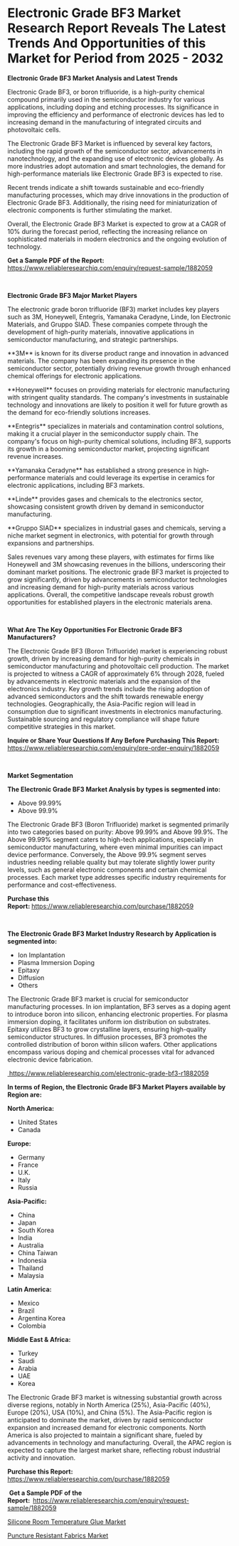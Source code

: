 <p><h1>Electronic Grade BF3 Market Research Report Reveals The Latest Trends And Opportunities of this Market for Period from 2025 - 2032</h1></p><p><strong>Electronic Grade BF3 Market Analysis and Latest Trends</strong></p>
<p><p>Electronic Grade BF3, or boron trifluoride, is a high-purity chemical compound primarily used in the semiconductor industry for various applications, including doping and etching processes. Its significance in improving the efficiency and performance of electronic devices has led to increasing demand in the manufacturing of integrated circuits and photovoltaic cells.</p><p>The Electronic Grade BF3 Market is influenced by several key factors, including the rapid growth of the semiconductor sector, advancements in nanotechnology, and the expanding use of electronic devices globally. As more industries adopt automation and smart technologies, the demand for high-performance materials like Electronic Grade BF3 is expected to rise.</p><p>Recent trends indicate a shift towards sustainable and eco-friendly manufacturing processes, which may drive innovations in the production of Electronic Grade BF3. Additionally, the rising need for miniaturization of electronic components is further stimulating the market. </p><p>Overall, the Electronic Grade BF3 Market is expected to grow at a CAGR of 10% during the forecast period, reflecting the increasing reliance on sophisticated materials in modern electronics and the ongoing evolution of technology.</p></p>
<p><strong>Get a Sample PDF of the Report:&nbsp;</strong> <a href="https://www.reliableresearchiq.com/enquiry/request-sample/1882059?utm_campaign=1087&utm_medium=2&utm_source=Github&utm_content=ia&utm_term=04022025&utm_id=electronic-grade-bf3">https://www.reliableresearchiq.com/enquiry/request-sample/1882059</a></p>
<p>&nbsp;</p>
<p><strong>Electronic Grade BF3 Major Market Players</strong></p>
<p><p>The electronic grade boron trifluoride (BF3) market includes key players such as 3M, Honeywell, Entegris, Yamanaka Ceradyne, Linde, Ion Electronic Materials, and Gruppo SIAD. These companies compete through the development of high-purity materials, innovative applications in semiconductor manufacturing, and strategic partnerships.</p><p>**3M** is known for its diverse product range and innovation in advanced materials. The company has been expanding its presence in the semiconductor sector, potentially driving revenue growth through enhanced chemical offerings for electronic applications.</p><p>**Honeywell** focuses on providing materials for electronic manufacturing with stringent quality standards. The company's investments in sustainable technology and innovations are likely to position it well for future growth as the demand for eco-friendly solutions increases.</p><p>**Entegris** specializes in materials and contamination control solutions, making it a crucial player in the semiconductor supply chain. The company's focus on high-purity chemical solutions, including BF3, supports its growth in a booming semiconductor market, projecting significant revenue increases.</p><p>**Yamanaka Ceradyne** has established a strong presence in high-performance materials and could leverage its expertise in ceramics for electronic applications, including BF3 markets.</p><p>**Linde** provides gases and chemicals to the electronics sector, showcasing consistent growth driven by demand in semiconductor manufacturing.</p><p>**Gruppo SIAD** specializes in industrial gases and chemicals, serving a niche market segment in electronics, with potential for growth through expansions and partnerships.</p><p>Sales revenues vary among these players, with estimates for firms like Honeywell and 3M showcasing revenues in the billions, underscoring their dominant market positions. The electronic grade BF3 market is projected to grow significantly, driven by advancements in semiconductor technologies and increasing demand for high-purity materials across various applications. Overall, the competitive landscape reveals robust growth opportunities for established players in the electronic materials arena.</p></p>
<p>&nbsp;</p>
<p><strong>What Are The Key Opportunities For Electronic Grade BF3 Manufacturers?</strong></p>
<p><p>The Electronic Grade BF3 (Boron Trifluoride) market is experiencing robust growth, driven by increasing demand for high-purity chemicals in semiconductor manufacturing and photovoltaic cell production. The market is projected to witness a CAGR of approximately 6% through 2028, fueled by advancements in electronic materials and the expansion of the electronics industry. Key growth trends include the rising adoption of advanced semiconductors and the shift towards renewable energy technologies. Geographically, the Asia-Pacific region will lead in consumption due to significant investments in electronics manufacturing. Sustainable sourcing and regulatory compliance will shape future competitive strategies in this market.</p></p>
<p><strong>Inquire or Share Your Questions If Any Before Purchasing This Report:</strong> <a href="https://www.reliableresearchiq.com/enquiry/pre-order-enquiry/1882059?utm_campaign=1087&utm_medium=2&utm_source=Github&utm_content=ia&utm_term=04022025&utm_id=electronic-grade-bf3">https://www.reliableresearchiq.com/enquiry/pre-order-enquiry/1882059</a></p>
<p>&nbsp;</p>
<p><strong>Market Segmentation</strong></p>
<p><strong>The Electronic Grade BF3 Market Analysis by types is segmented into:</strong></p>
<p><ul><li>Above 99.99%</li><li>Above 99.9%</li></ul></p>
<p><p>The Electronic Grade BF3 (Boron Trifluoride) market is segmented primarily into two categories based on purity: Above 99.99% and Above 99.9%. The Above 99.99% segment caters to high-tech applications, especially in semiconductor manufacturing, where even minimal impurities can impact device performance. Conversely, the Above 99.9% segment serves industries needing reliable quality but may tolerate slightly lower purity levels, such as general electronic components and certain chemical processes. Each market type addresses specific industry requirements for performance and cost-effectiveness.</p></p>
<p><strong>Purchase this Report:&nbsp;</strong><a href="https://www.reliableresearchiq.com/purchase/1882059?utm_campaign=1087&utm_medium=2&utm_source=Github&utm_content=ia&utm_term=04022025&utm_id=electronic-grade-bf3">https://www.reliableresearchiq.com/purchase/1882059</a></p>
<p>&nbsp;</p>
<p><strong>The Electronic Grade BF3 Market Industry Research by Application is segmented into:</strong></p>
<p><ul><li>Ion Implantation</li><li>Plasma Immersion Doping</li><li>Epitaxy</li><li>Diffusion</li><li>Others</li></ul></p>
<p><p>The Electronic Grade BF3 market is crucial for semiconductor manufacturing processes. In ion implantation, BF3 serves as a doping agent to introduce boron into silicon, enhancing electronic properties. For plasma immersion doping, it facilitates uniform ion distribution on substrates. Epitaxy utilizes BF3 to grow crystalline layers, ensuring high-quality semiconductor structures. In diffusion processes, BF3 promotes the controlled distribution of boron within silicon wafers. Other applications encompass various doping and chemical processes vital for advanced electronic device fabrication.</p></p>
<p><a href="https://www.reliableresearchiq.com/electronic-grade-bf3-r1882059?utm_campaign=1087&utm_medium=2&utm_source=Github&utm_content=ia&utm_term=04022025&utm_id=electronic-grade-bf3">&nbsp;https://www.reliableresearchiq.com/electronic-grade-bf3-r1882059</a></p>
<p><strong>In terms of Region, the Electronic Grade BF3 Market Players available by Region are:</strong></p>
<p>
    <p> <strong> North America: </strong>
        <ul>
            <li>United States</li>
            <li>Canada</li>
        </ul>
        </p> 
    <p> <strong> Europe: </strong>
        <ul>
            <li>Germany</li>
            <li>France</li>
            <li>U.K.</li>
            <li>Italy</li>
            <li>Russia</li>
        </ul>
        </p> 
    <p> <strong> Asia-Pacific: </strong>
        <ul>
            <li>China</li>
            <li>Japan</li>
            <li>South Korea</li>
            <li>India</li>
            <li>Australia</li>
            <li>China Taiwan</li>
            <li>Indonesia</li>
            <li>Thailand</li>
            <li>Malaysia</li>
        </ul>
        </p> 
    <p> <strong> Latin America: </strong>
        <ul>
            <li>Mexico</li>
            <li>Brazil</li>
            <li>Argentina Korea</li>
            <li>Colombia</li>
        </ul>
        </p> 
    <p> <strong> Middle East & Africa: </strong>
        <ul>
            <li>Turkey</li>
            <li>Saudi</li>
            <li>Arabia</li>
            <li>UAE</li>
            <li>Korea</li>
        </ul>
    </p>
    </p>
<p><p>The Electronic Grade BF3 market is witnessing substantial growth across diverse regions, notably in North America (25%), Asia-Pacific (40%), Europe (20%), USA (10%), and China (5%). The Asia-Pacific region is anticipated to dominate the market, driven by rapid semiconductor expansion and increased demand for electronic components. North America is also projected to maintain a significant share, fueled by advancements in technology and manufacturing. Overall, the APAC region is expected to capture the largest market share, reflecting robust industrial activity and innovation.</p></p>
<p><strong>Purchase this Report: </strong><a href="https://www.reliableresearchiq.com/purchase/1882059?utm_campaign=1087&utm_medium=2&utm_source=Github&utm_content=ia&utm_term=04022025&utm_id=electronic-grade-bf3">https://www.reliableresearchiq.com/purchase/1882059</a></p>
<p>&nbsp;<strong>Get a Sample PDF of the Report:&nbsp;&nbsp;</strong><a href="https://www.reliableresearchiq.com/enquiry/request-sample/1882059?utm_campaign=1087&utm_medium=2&utm_source=Github&utm_content=ia&utm_term=04022025&utm_id=electronic-grade-bf3">https://www.reliableresearchiq.com/enquiry/request-sample/1882059</a></p>
<p><strong></strong></p>
<p><p><a href="https://github.com/rrapajecundi/Market-Research-Report-List-1/blob/main/silicone-room-temperature-glue-market.md?utm_campaign=1087&utm_medium=2&utm_source=Github&utm_content=ia&utm_term=04022025&utm_id=electronic-grade-bf3">Silicone Room Temperature Glue Market</a></p><p><a href="https://github.com/miottaredlin79/Market-Research-Report-List-1/blob/main/puncture-resistant-fabrics-market.md?utm_campaign=1087&utm_medium=2&utm_source=Github&utm_content=ia&utm_term=04022025&utm_id=electronic-grade-bf3">Puncture Resistant Fabrics Market</a></p></p>